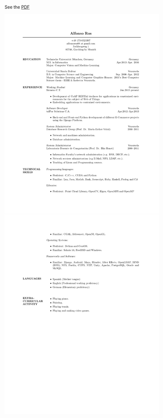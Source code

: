 See the [PDF](https://github.com/alfonsoros88/cv/raw/master/cv/cv.pdf)

![cv](https://github.com/alfonsoros88/cv/raw/master/png/cv-page0.png)
![cv](https://github.com/alfonsoros88/cv/raw/master/png/cv-page1.png)
